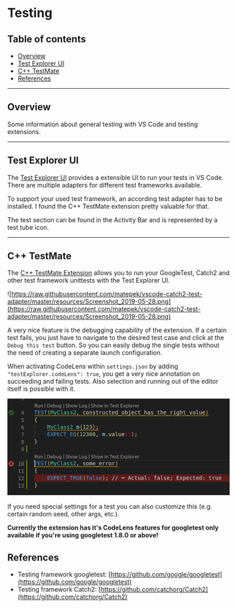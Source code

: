 
# Testing <!-- omit in toc -->

## Table of contents <!-- omit in toc -->

- [Overview](#overview)
- [Test Explorer UI](#test-explorer-ui)
- [C++ TestMate](#c-testmate)
- [References](#references)

---

## Overview

Some information about general testing with VS Code and testing extensions.

---

## Test Explorer UI

The [Test Explorer UI](https://marketplace.visualstudio.com/items?itemName=hbenl.vscode-test-explorer) provides a extensible UI to run your tests in VS Code. There are multiple adapters for different test frameworks available.

To support your used test framework, an according test adapter has to be installed. I found the C++ TestMate extension pretty valuable for that.

The test section can be found in the Activity Bar and is represented by a test tube icon.

---

## C++ TestMate

The [C++ TestMate Extension](https://marketplace.visualstudio.com/items?itemName=matepek.vscode-catch2-test-adapter) allows you to run your GoogleTest, Catch2 and other test framework unittests with the Test Explorer UI.

![https://raw.githubusercontent.com/matepek/vscode-catch2-test-adapter/master/resources/Screenshot_2019-05-28.png](https://raw.githubusercontent.com/matepek/vscode-catch2-test-adapter/master/resources/Screenshot_2019-05-28.png)

A very nice feature is the debugging capability of the extension. If a certain test fails, you just have to navigate to the desired test case and click at the `Debug this test` button. So you can easily debug the single tests without the need of creating a separate launch configuration.

When activating CodeLens within `settings.json` by adding `"testExplorer.codeLens": true`, you get a very nice annotation on succeeding and failing tests. Also selection and running out of the editor itself is possible with it.

![CodeLens on Testmate](../images/TestMateCodeLens.png)

If you need special settings for a test you can also customize this (e.g. certain random seed, other args, etc.).

**Currently the extension has it's CodeLens features for googletest only available if you're using googletest 1.8.0 or above!**

## References

- Testing framework googletest: [https://github.com/google/googletest](https://github.com/google/googletest)
- Testing framework Catch2: [https://github.com/catchorg/Catch2](https://github.com/catchorg/Catch2)
